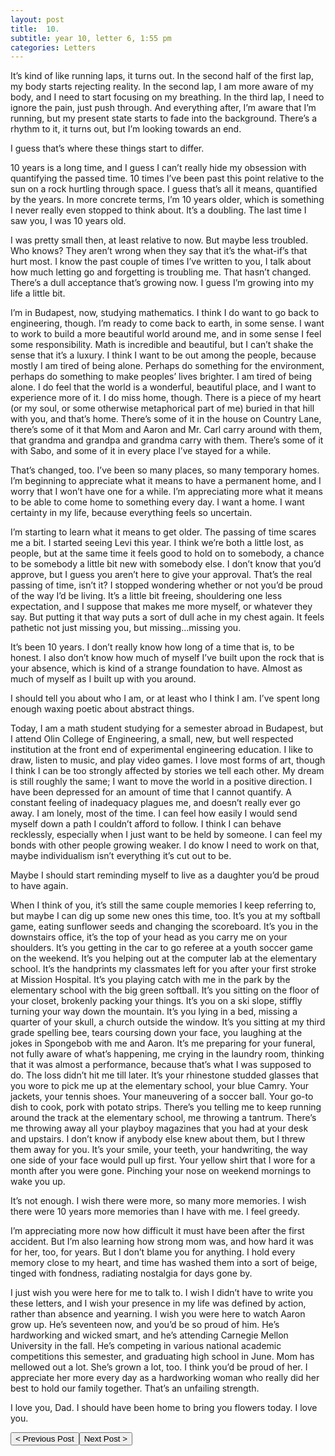 ```yaml
---
layout: post
title:  10.
subtitle: year 10, letter 6, 1:55 pm
categories: Letters
---
```

It’s kind of like running laps, it turns out. In the second half of the first lap, my body starts rejecting reality. In the second lap, I am more aware of my body, and I need to start focusing on my breathing. In the third lap, I need to ignore the pain, just push through. And everything after, I’m aware that I’m running, but my present state starts to fade into the background. There’s a rhythm to it, it turns out, but I’m looking towards an end.

I guess that’s where these things start to differ.

10 years is a long time, and I guess I can’t really hide my obsession with quantifying the passed time. 10 times I’ve been past this point relative to the sun on a rock hurtling through space. I guess that’s all it means, quantified by the years. In more concrete terms, I’m 10 years older, which is something I never really even stopped to think about. It’s a doubling. The last time I saw you, I was 10 years old.

I was pretty small then, at least relative to now. But maybe less troubled. Who knows? They aren’t wrong when they say that it’s the what-if’s that hurt most. I know the past couple of times I’ve written to you, I talk about how much letting go and forgetting is troubling me. That hasn’t changed. There’s a dull acceptance that’s growing now. I guess I’m growing into my life a little bit.

I’m in Budapest, now, studying mathematics. I think I do want to go back to engineering, though. I’m ready to come back to earth, in some sense. I want to work to build a more beautiful world around me, and in some sense I feel some responsibility. Math is incredible and beautiful, but I can’t shake the sense that it’s a luxury. I think I want to be out among the people, because mostly I am tired of being alone. Perhaps do something for the environment, perhaps do something to make peoples’ lives brighter. I am tired of being alone. I do feel that the world is a wonderful, beautiful place, and I want to experience more of it. I do miss home, though. There is a piece of my heart (or my soul, or some otherwise metaphorical part of me) buried in that hill with you, and that’s home. There’s some of it in the house on Country Lane, there’s some of it that Mom and Aaron and Mr. Carl carry around with them, that grandma and grandpa and grandma carry with them. There’s some of it with Sabo, and some of it in every place I’ve stayed for a while.

That’s changed, too. I’ve been so many places, so many temporary homes. I’m beginning to appreciate what it means to have a permanent home, and I worry that I won’t have one for a while. I’m appreciating more what it means to be able to come home to something every day. I want a home. I want certainty in my life, because everything feels so uncertain.

I’m starting to learn what it means to get older. The passing of time scares me a bit. I started seeing Levi this year. I think we’re both a little lost, as people, but at the same time it feels good to hold on to somebody, a chance to be somebody a little bit new with somebody else. I don’t know that you’d approve, but I guess you aren’t here to give your approval. That’s the real passing of time, isn’t it? I stopped wondering whether or not you’d be proud of the way I’d be living. It’s a little bit freeing, shouldering one less expectation, and I suppose that makes me more myself, or whatever they say. But putting it that way puts a sort of dull ache in my chest again. It feels pathetic not just missing you, but missing…missing you.

It’s been 10 years. I don’t really know how long of a time that is, to be honest. I also don’t know how much of myself I’ve built upon the rock that is your absence, which is kind of a strange foundation to have. Almost as much of myself as I built up with you around.

I should tell you about who I am, or at least who I think I am. I’ve spent long enough waxing poetic about abstract things.

Today, I am a math student studying for a semester abroad in Budapest, but I attend Olin College of Engineering, a small, new, but well respected institution at the front end of experimental engineering education. I like to draw, listen to music, and play video games. I love most forms of art, though I think I can be too strongly affected by stories we tell each other. My dream is still roughly the same; I want to move the world in a positive direction. I have been depressed for an amount of time that I cannot quantify. A constant feeling of inadequacy plagues me, and doesn’t really ever go away. I am lonely, most of the time. I can feel how easily I would send myself down a path I couldn’t afford to follow. I think I can behave recklessly, especially when I just want to be held by someone. I can feel my bonds with other people growing weaker. I do know I need to work on that, maybe individualism isn’t everything it’s cut out to be.

Maybe I should start reminding myself to live as a daughter you’d be proud to have again.

When I think of you, it’s still the same couple memories I keep referring to, but maybe I can dig up some new ones this time, too. It’s you at my softball game, eating sunflower seeds and changing the scoreboard. It’s you in the downstairs office, it’s the top of your head as you carry me on your shoulders. It’s you getting in the car to go referee at a youth soccer game on the weekend. It’s you helping out at the computer lab at the elementary school. It’s the handprints my classmates left for you after your first stroke at Mission Hospital. It’s you playing catch with me in the park by the elementary school with the big green softball. It’s you sitting on the floor of your closet, brokenly packing your things. It’s you on a ski slope, stiffly turning your way down the mountain. It’s you lying in a bed, missing a quarter of your skull, a church outside the window. It’s you sitting at my third grade spelling bee, tears coursing down your face, you laughing at the jokes in Spongebob with me and Aaron. It’s me preparing for your funeral, not fully aware of what’s happening, me crying in the laundry room, thinking that it was almost a performance, because that’s what I was supposed to do. The loss didn’t hit me till later. It’s your rhinestone studded glasses that you wore to pick me up at the elementary school, your blue Camry. Your jackets, your tennis shoes. Your maneuvering of a soccer ball. Your go-to dish to cook, pork with potato strips. There’s you telling me to keep running around the track at the elementary school, me throwing a tantrum. There’s me throwing away all your playboy magazines that you had at your desk and upstairs. I don’t know if anybody else knew about them, but I threw them away for you. It’s your smile, your teeth, your handwriting, the way one side of your face would pull up first. Your yellow shirt that I wore for a month after you were gone. Pinching your nose on weekend mornings to wake you up.

It’s not enough. I wish there were more, so many more memories. I wish there were 10 years more memories than I have with me. I feel greedy.

I’m appreciating more now how difficult it must have been after the first accident. But I’m also learning how strong mom was, and how hard it was for her, too, for years. But I don’t blame you for anything. I hold every memory close to my heart, and time has washed them into a sort of beige, tinged with fondness, radiating nostalgia for days gone by.

I just wish you were here for me to talk to. I wish I didn’t have to write you these letters, and I wish your presence in my life was defined by action, rather than absence and yearning. I wish you were here to watch Aaron grow up. He’s seventeen now, and you’d be so proud of him. He’s hardworking and wicked smart, and he’s attending Carnegie Mellon University in the fall. He’s competing in various national academic competitions this semester, and graduating high school in June. Mom has mellowed out a lot. She’s grown a lot, too. I think you’d be proud of her. I appreciate her more every day as a hardworking woman who really did her best to hold our family together. That’s an unfailing strength.

I love you, Dad. I should have been home to bring you flowers today. I love you.

<button class="prev" onclick="window.location.href = '/letters/2018/03/12/9.html';"> < Previous Post</button><button class="next" onclick="window.location.href = '/letters/2020/03/12/11.html';">Next Post > </button>
